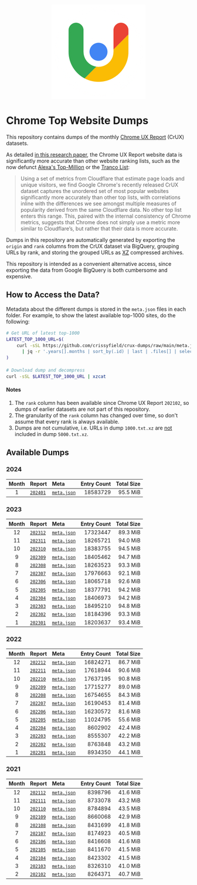 <p align="center">
    <img width="256" src="assets/crux.png">
</p>

# Chrome Top Website Dumps

This repository contains dumps of the monthly [Chrome UX Report](https://developer.chrome.com/docs/crux/) (CrUX) datasets.

As detailed [in this research paper](https://zakird.com/papers/toplists.pdf), the Chrome UX Report website data is significantly more accurate than other website ranking lists, such as the now defunct [Alexa's Top-Million](https://www.alexa.com) or the [Tranco List](http://tranco-list.eu):

> Using a set of metrics from Cloudflare that estimate page loads and unique visitors, we find Google Chrome's recently released CrUX dataset captures the unordered set of most popular websites significantly more accurately than other top lists, with correlations inline with the differences we see amongst multiple measures of popularity derived from the same Cloudflare data. No other top list enters this range. This, paired with the internal consistency of Chrome metrics, suggests that Chrome does not simply use a metric more similar to Cloudflare’s, but rather that their data is more accurate.

Dumps in this repository are automatically generated by exporting the `origin` and `rank` columns from the CrUX dataset via BigQuery, grouping URLs by rank, and storing the grouped URLs as [XZ](https://tukaani.org/xz/) compressed archives.

This repository is intended as a convenient alternative access, since exporting the data from Google BigQuery is both cumbersome and expensive.


## How to Access the Data?

Metadata about the different dumps is stored in the `meta.json` files in each folder. For example, to show the latest available top-1000 sites, do the following:

```bash
# Get URL of latest top-1000
LATEST_TOP_1000_URL=$(
    curl -sSL https://github.com/crissyfield/crux-dumps/raw/main/meta.json \
      | jq -r '.years[].months | sort_by(.id) | last | .files[] | select(.rank == 1000) | .url'
)

# Download dump and decompress
curl -sSL $LATEST_TOP_1000_URL | xzcat
```

#### Notes

1. The `rank` column has been available since Chrome UX Report `202102`, so dumps of earlier datasets are not part of this repository.
2. The granularity of the `rank` column has changed over time, so don't assume that every rank is always available.
3. Dumps are not cumulative, i.e. URLs in dump `1000.txt.xz` are <u>not</u> included in dump `5000.txt.xz`.


## Available Dumps

### 2024

| Month | Report | Meta | Entry Count | Total Size |
|:-----:|:-------|:-----|------------:|-----------:|
| 1 | [`202401`](https://github.com/crissyfield/crux-dumps/blob/main/2024/01) | [`meta.json`](https://github.com/crissyfield/crux-dumps/raw/main/2024/01/meta.json) | 18583729 | 95.5 MiB |

### 2023

| Month | Report | Meta | Entry Count | Total Size |
|:-----:|:-------|:-----|------------:|-----------:|
| 12 | [`202312`](https://github.com/crissyfield/crux-dumps/blob/main/2023/12) | [`meta.json`](https://github.com/crissyfield/crux-dumps/raw/main/2023/12/meta.json) | 17323447 | 89.3 MiB |
| 11 | [`202311`](https://github.com/crissyfield/crux-dumps/blob/main/2023/11) | [`meta.json`](https://github.com/crissyfield/crux-dumps/raw/main/2023/11/meta.json) | 18265721 | 94.0 MiB |
| 10 | [`202310`](https://github.com/crissyfield/crux-dumps/blob/main/2023/10) | [`meta.json`](https://github.com/crissyfield/crux-dumps/raw/main/2023/10/meta.json) | 18383755 | 94.5 MiB |
| 9 | [`202309`](https://github.com/crissyfield/crux-dumps/blob/main/2023/09) | [`meta.json`](https://github.com/crissyfield/crux-dumps/raw/main/2023/09/meta.json) | 18405462 | 94.7 MiB |
| 8 | [`202308`](https://github.com/crissyfield/crux-dumps/blob/main/2023/08) | [`meta.json`](https://github.com/crissyfield/crux-dumps/raw/main/2023/08/meta.json) | 18263523 | 93.3 MiB |
| 7 | [`202307`](https://github.com/crissyfield/crux-dumps/blob/main/2023/07) | [`meta.json`](https://github.com/crissyfield/crux-dumps/raw/main/2023/07/meta.json) | 17976663 | 92.1 MiB |
| 6 | [`202306`](https://github.com/crissyfield/crux-dumps/blob/main/2023/06) | [`meta.json`](https://github.com/crissyfield/crux-dumps/raw/main/2023/06/meta.json) | 18065718 | 92.6 MiB |
| 5 | [`202305`](https://github.com/crissyfield/crux-dumps/blob/main/2023/05) | [`meta.json`](https://github.com/crissyfield/crux-dumps/raw/main/2023/05/meta.json) | 18377791 | 94.2 MiB |
| 4 | [`202304`](https://github.com/crissyfield/crux-dumps/blob/main/2023/04) | [`meta.json`](https://github.com/crissyfield/crux-dumps/raw/main/2023/04/meta.json) | 18406973 | 94.2 MiB |
| 3 | [`202303`](https://github.com/crissyfield/crux-dumps/blob/main/2023/03) | [`meta.json`](https://github.com/crissyfield/crux-dumps/raw/main/2023/03/meta.json) | 18495210 | 94.8 MiB |
| 2 | [`202302`](https://github.com/crissyfield/crux-dumps/blob/main/2023/02) | [`meta.json`](https://github.com/crissyfield/crux-dumps/raw/main/2023/02/meta.json) | 18184396 | 93.3 MiB |
| 1 | [`202301`](https://github.com/crissyfield/crux-dumps/blob/main/2023/01) | [`meta.json`](https://github.com/crissyfield/crux-dumps/raw/main/2023/01/meta.json) | 18203637 | 93.4 MiB |

### 2022

| Month | Report | Meta | Entry Count | Total Size |
|:-----:|:-------|:-----|------------:|-----------:|
| 12 | [`202212`](https://github.com/crissyfield/crux-dumps/blob/main/2022/12) | [`meta.json`](https://github.com/crissyfield/crux-dumps/raw/main/2022/12/meta.json) | 16824271 | 86.7 MiB |
| 11 | [`202211`](https://github.com/crissyfield/crux-dumps/blob/main/2022/11) | [`meta.json`](https://github.com/crissyfield/crux-dumps/raw/main/2022/11/meta.json) | 17618944 | 90.6 MiB |
| 10 | [`202210`](https://github.com/crissyfield/crux-dumps/blob/main/2022/10) | [`meta.json`](https://github.com/crissyfield/crux-dumps/raw/main/2022/10/meta.json) | 17637195 | 90.8 MiB |
| 9 | [`202209`](https://github.com/crissyfield/crux-dumps/blob/main/2022/09) | [`meta.json`](https://github.com/crissyfield/crux-dumps/raw/main/2022/09/meta.json) | 17715277 | 89.0 MiB |
| 8 | [`202208`](https://github.com/crissyfield/crux-dumps/blob/main/2022/08) | [`meta.json`](https://github.com/crissyfield/crux-dumps/raw/main/2022/08/meta.json) | 16754655 | 84.3 MiB |
| 7 | [`202207`](https://github.com/crissyfield/crux-dumps/blob/main/2022/07) | [`meta.json`](https://github.com/crissyfield/crux-dumps/raw/main/2022/07/meta.json) | 16190453 | 81.4 MiB |
| 6 | [`202206`](https://github.com/crissyfield/crux-dumps/blob/main/2022/06) | [`meta.json`](https://github.com/crissyfield/crux-dumps/raw/main/2022/06/meta.json) | 16230572 | 81.6 MiB |
| 5 | [`202205`](https://github.com/crissyfield/crux-dumps/blob/main/2022/05) | [`meta.json`](https://github.com/crissyfield/crux-dumps/raw/main/2022/05/meta.json) | 11024795 | 55.6 MiB |
| 4 | [`202204`](https://github.com/crissyfield/crux-dumps/blob/main/2022/04) | [`meta.json`](https://github.com/crissyfield/crux-dumps/raw/main/2022/04/meta.json) | 8602902 | 42.4 MiB |
| 3 | [`202203`](https://github.com/crissyfield/crux-dumps/blob/main/2022/03) | [`meta.json`](https://github.com/crissyfield/crux-dumps/raw/main/2022/03/meta.json) | 8555307 | 42.2 MiB |
| 2 | [`202202`](https://github.com/crissyfield/crux-dumps/blob/main/2022/02) | [`meta.json`](https://github.com/crissyfield/crux-dumps/raw/main/2022/02/meta.json) | 8763848 | 43.2 MiB |
| 1 | [`202201`](https://github.com/crissyfield/crux-dumps/blob/main/2022/01) | [`meta.json`](https://github.com/crissyfield/crux-dumps/raw/main/2022/01/meta.json) | 8934350 | 44.1 MiB |

### 2021

| Month | Report | Meta | Entry Count | Total Size |
|:-----:|:-------|:-----|------------:|-----------:|
| 12 | [`202112`](https://github.com/crissyfield/crux-dumps/blob/main/2021/12) | [`meta.json`](https://github.com/crissyfield/crux-dumps/raw/main/2021/12/meta.json) | 8398796 | 41.6 MiB |
| 11 | [`202111`](https://github.com/crissyfield/crux-dumps/blob/main/2021/11) | [`meta.json`](https://github.com/crissyfield/crux-dumps/raw/main/2021/11/meta.json) | 8733078 | 43.2 MiB |
| 10 | [`202110`](https://github.com/crissyfield/crux-dumps/blob/main/2021/10) | [`meta.json`](https://github.com/crissyfield/crux-dumps/raw/main/2021/10/meta.json) | 8784894 | 43.5 MiB |
| 9 | [`202109`](https://github.com/crissyfield/crux-dumps/blob/main/2021/09) | [`meta.json`](https://github.com/crissyfield/crux-dumps/raw/main/2021/09/meta.json) | 8660068 | 42.9 MiB |
| 8 | [`202108`](https://github.com/crissyfield/crux-dumps/blob/main/2021/08) | [`meta.json`](https://github.com/crissyfield/crux-dumps/raw/main/2021/08/meta.json) | 8431699 | 41.8 MiB |
| 7 | [`202107`](https://github.com/crissyfield/crux-dumps/blob/main/2021/07) | [`meta.json`](https://github.com/crissyfield/crux-dumps/raw/main/2021/07/meta.json) | 8174923 | 40.5 MiB |
| 6 | [`202106`](https://github.com/crissyfield/crux-dumps/blob/main/2021/06) | [`meta.json`](https://github.com/crissyfield/crux-dumps/raw/main/2021/06/meta.json) | 8416608 | 41.6 MiB |
| 5 | [`202105`](https://github.com/crissyfield/crux-dumps/blob/main/2021/05) | [`meta.json`](https://github.com/crissyfield/crux-dumps/raw/main/2021/05/meta.json) | 8411670 | 41.5 MiB |
| 4 | [`202104`](https://github.com/crissyfield/crux-dumps/blob/main/2021/04) | [`meta.json`](https://github.com/crissyfield/crux-dumps/raw/main/2021/04/meta.json) | 8423302 | 41.5 MiB |
| 3 | [`202103`](https://github.com/crissyfield/crux-dumps/blob/main/2021/03) | [`meta.json`](https://github.com/crissyfield/crux-dumps/raw/main/2021/03/meta.json) | 8326310 | 41.0 MiB |
| 2 | [`202102`](https://github.com/crissyfield/crux-dumps/blob/main/2021/02) | [`meta.json`](https://github.com/crissyfield/crux-dumps/raw/main/2021/02/meta.json) | 8264371 | 40.7 MiB |

